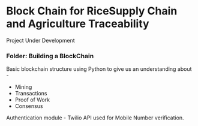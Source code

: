 # Block Chain for RiceSupply Chain and Agriculture Traceability

Project Under Development

### Folder: Building a BlockChain
Basic blockchain structure using Python to give us an understanding about - 
  - Mining
  - Transactions
  - Proof of Work
  - Consensus
 
 Authentication module - Twilio API used for Mobile Number verification.
